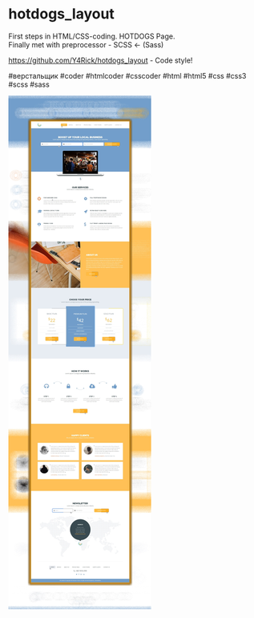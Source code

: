 # hotdogs_layout
First steps in HTML/CSS-coding. HOTDOGS Page.<br>
Finally met with preprocessor - SCSS ← (Sass)<br>

https://github.com/Y4Rick/hotdogs_layout - Code style!

#верстальщик #coder #htmlcoder #csscoder #html #html5 #css #css3 #scss #sass

![alt text](https://github.com/Y4Rick/Business_theme/blob/master/business_thene.jpg)
